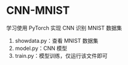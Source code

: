 # CNN-MNIST

学习使用 PyTorch 实现 CNN 识别 MNIST 数据集

1. showdata.py：查看 MNIST 数据集
2. model.py：CNN 模型
3. train.py：模型训练，仅运行该文件即可
